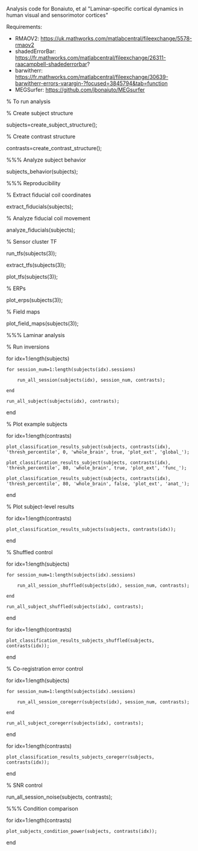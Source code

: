 Analysis code for Bonaiuto, et al "Laminar-specific cortical dynamics in human visual and sensorimotor cortices"

Requirements:

* RMAOV2: https://uk.mathworks.com/matlabcentral/fileexchange/5578-rmaov2
* shadedErrorBar: https://fr.mathworks.com/matlabcentral/fileexchange/26311-raacampbell-shadederrorbar?
* barwitherr: https://fr.mathworks.com/matlabcentral/fileexchange/30639-barwitherr-errors-varargin-?focused=3845794&tab=function
* MEGSurfer: https://github.com/jbonaiuto/MEGsurfer

% To run analysis


% Create subject structure

subjects=create_subject_structure();

% Create contrast structure

contrasts=create_contrast_structure();


%%% Analyze subject behavior

subjects_behavior(subjects);


%%% Reproducibility

% Extract fiducial coil coordinates

extract_fiducials(subjects);

% Analyze fiducial coil movement

analyze_fiducials(subjects);


% Sensor cluster TF

run_tfs(subjects(3));

extract_tfs(subjects(3));

plot_tfs(subjects(3));


% ERPs

plot_erps(subjects(3));


% Field maps

plot_field_maps(subjects(3));


%%% Laminar analysis

% Run inversions

for idx=1:length(subjects)

    for session_num=1:length(subjects(idx).sessions)
    
        run_all_session(subjects(idx), session_num, contrasts);
    
    end
    
    run_all_subject(subjects(idx), contrasts);

end


% Plot example subjects

for idx=1:length(contrasts)

    plot_classification_results_subject(subjects, contrasts(idx), 'thresh_percentile', 0, 'whole_brain', true, 'plot_ext', 'global_');
    
    plot_classification_results_subject(subjects, contrasts(idx), 'thresh_percentile', 80, 'whole_brain', true, 'plot_ext', 'func_');
    
    plot_classification_results_subject(subjects, contrasts(idx), 'thresh_percentile', 80, 'whole_brain', false, 'plot_ext', 'anat_');

end


% Plot subject-level results

for idx=1:length(contrasts)

    plot_classification_results_subjects(subjects, contrasts(idx));

end


% Shuffled control

for idx=1:length(subjects)

    for session_num=1:length(subjects(idx).sessions)

        run_all_session_shuffled(subjects(idx), session_num, contrasts);
    
    end
    
    run_all_subject_shuffled(subjects(idx), contrasts);

end

for idx=1:length(contrasts)

    plot_classification_results_subjects_shuffled(subjects, contrasts(idx));

end



% Co-registration error control

for idx=1:length(subjects)

    for session_num=1:length(subjects(idx).sessions)
    
        run_all_session_coregerr(subjects(idx), session_num, contrasts);
    
    end

    run_all_subject_coregerr(subjects(idx), contrasts);

end

for idx=1:length(contrasts)

    plot_classification_results_subjects_coregerr(subjects, contrasts(idx));

end



% SNR control

run_all_session_noise(subjects, contrasts);


%%% Condition comparison

for idx=1:length(contrasts)

    plot_subjects_condition_power(subjects, contrasts(idx));

end
